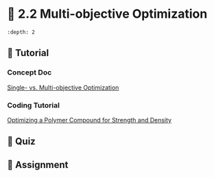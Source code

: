 # 🧩 2.2 Multi-objective Optimization

```{contents}
:depth: 2
```

## 🔰 Tutorial

### Concept Doc

[Single- vs. Multi-objective Optimization](https://honegumi.readthedocs.io/en/latest/curriculum/concepts/sobo-vs-mobo/sobo-vs-mobo.html)

### Coding Tutorial

[Optimizing a Polymer Compound for Strength and Density](https://honegumi.readthedocs.io/en/latest/curriculum/tutorials/mobo/mobo-tutorial.html)

## 🚀 Quiz

## 📄 Assignment
